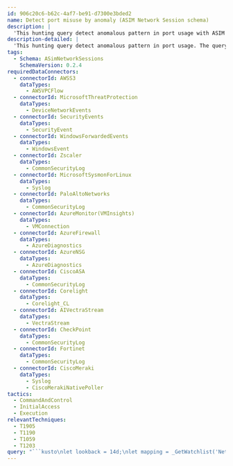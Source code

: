 ```yaml
---
id: 906c20c6-b62c-4af7-be91-d7300e3bded2
name: Detect port misuse by anomaly (ASIM Network Session schema)
description: |
  'This hunting query detect anomalous pattern in port usage with ASIM normalization. To tune the query to your environment configure it using the 'NetworkSession_Monitor_Configuration' watchlist.'
description-detailed: |
  'This hunting query detect anomalous pattern in port usage. The query utilize [ASIM](https://aka.ms/AboutASIM) normalization, and is applied to any source which supports the ASIM Network Session schema. To tune the query to your environment configure it using the 'NetworkSession_Monitor_Configuration' watchlist. Note that to enhance performance, the query uses summarized data generated from the summarization logic App.'
tags:
  - Schema: ASimNetworkSessions
    SchemaVersion: 0.2.4
requiredDataConnectors:
  - connectorId: AWSS3
    dataTypes:
      - AWSVPCFlow
  - connectorId: MicrosoftThreatProtection
    dataTypes:
      - DeviceNetworkEvents
  - connectorId: SecurityEvents
    dataTypes:
      - SecurityEvent
  - connectorId: WindowsForwardedEvents
    dataTypes:
      - WindowsEvent
  - connectorId: Zscaler
    dataTypes:
      - CommonSecurityLog
  - connectorId: MicrosoftSysmonForLinux
    dataTypes:
      - Syslog
  - connectorId: PaloAltoNetworks
    dataTypes:
      - CommonSecurityLog
  - connectorId: AzureMonitor(VMInsights)
    dataTypes:
      - VMConnection
  - connectorId: AzureFirewall
    dataTypes:
      - AzureDiagnostics
  - connectorId: AzureNSG
    dataTypes:
      - AzureDiagnostics
  - connectorId: CiscoASA
    dataTypes:
      - CommonSecurityLog
  - connectorId: Corelight
    dataTypes:
      - Corelight_CL
  - connectorId: AIVectraStream
    dataTypes:
      - VectraStream
  - connectorId: CheckPoint
    dataTypes:
      - CommonSecurityLog
  - connectorId: Fortinet
    dataTypes:
      - CommonSecurityLog
  - connectorId: CiscoMeraki
    dataTypes:
      - Syslog
      - CiscoMerakiNativePoller
tactics:
  - CommandAndControl
  - InitialAccess
  - Execution
relevantTechniques:
  - T1905
  - T1190
  - T1059
  - T1203
query: "```kusto\nlet lookback = 14d;\nlet mapping = _GetWatchlist('NetworkSession_Monitor_Configuration')\n| where Type == \"Hunting\" and ThresholdType == \"Anomaly\" and Severity != \"Disabled\"  \n| extend Ports = split(Ports,\",\"),\n        App = split(App,\",\"),\n        Protocol = split(Protocol,\",\"),\n        Direction = split(Direction,\",\"),\n        Action = split(Action,\",\")\n| project Ports, App, Protocol, Direction, Action, Type, ThresholdType, Threshold, Severity, Tactic, Name, Description\n| mv-expand Ports\n| mv-expand App\n| mv-expand Protocol\n| mv-expand Direction\n| mv-expand Action\n| extend Ports = tostring(Ports), App = tostring(App), Protocol = tostring(Protocol), Direction = tostring(Direction), Action = tostring(Action), Threshold = toint(Threshold)\n;\nlet AnomalyThreshold = 2.5;\nlet eps = materialize (_Im_NetworkSession | project TimeGenerated | where TimeGenerated > ago(5m) | count | extend Count = Count/300);\nlet maxSummarizedTime = toscalar (\n    union isfuzzy=true \n        (\n            NetworkCustomAnalytics_protocol_CL\n                | where EventTime_t > ago(lookback)\n                | summarize max_TimeGenerated=max(EventTime_t)\n                | extend max_TimeGenerated = datetime_add('minute',10,max_TimeGenerated)\n        ),\n        (\n            print(ago(lookback))\n            | project max_TimeGenerated = print_0\n        )\n      | summarize maxTimeGenerated = max(max_TimeGenerated) \n    );\nlet nosummary = materialize(\n              union isfuzzy=true \n                (\n                    NetworkCustomAnalytics_protocol_CL\n                    | where EventTime_t > ago(1d) \n                    | project v = int(2)\n                ),\n                (\n                    print int(1) \n                    | project v = print_0\n                )\n                | summarize maxv = max(v)\n                | extend nosum = (maxv > 1)\n              );\nlet allData = union isfuzzy=true \n    (\n        (datatable(exists:int, nosum:bool)[1,false] | where toscalar(eps) > 1000 | join (nosummary) on nosum) | join (\n        _Im_NetworkSession(starttime=todatetime(ago(2d)), endtime=now())\n        | where TimeGenerated > maxSummarizedTime\n        | summarize Count=count() by NetworkProtocol, DstPortNumber, DstAppName, NetworkDirection, DvcAction, bin(TimeGenerated,10m)\n        | extend EventTime = TimeGenerated, Count = toint(Count), DstPortNumber = toint(DstPortNumber), exists=int(1)\n        ) on exists\n        | project-away exists, maxv, nosum*\n    ),\n    (\n        (datatable(exists:int, nosum:bool)[1,false] | where toscalar(eps) between (501 .. 1000) | join (nosummary) on nosum) | join (\n        _Im_NetworkSession(starttime=todatetime(ago(3d)), endtime=now())\n        | where TimeGenerated > maxSummarizedTime\n        | summarize Count=count() by NetworkProtocol, DstPortNumber, DstAppName, NetworkDirection, DvcAction, bin(TimeGenerated,10m)\n        | extend EventTime = TimeGenerated, Count = toint(Count), DstPortNumber = toint(DstPortNumber), exists=int(1)\n        ) on exists\n        | project-away exists, maxv, nosum*\n    ),\n    (\n        (datatable(exists:int, nosum:bool)[1,false] | where toscalar(eps) <= 500 | join (nosummary) on nosum) | join (\n        _Im_NetworkSession(starttime=todatetime(ago(4d)), endtime=now())\n        | where TimeGenerated > maxSummarizedTime\n        | summarize Count=count() by NetworkProtocol, DstPortNumber, DstAppName, NetworkDirection, DvcAction, bin(TimeGenerated,10m)\n        | extend EventTime = TimeGenerated, Count = toint(Count), DstPortNumber = toint(DstPortNumber), exists=int(1)\n        ) on exists\n        | project-away exists, maxv, nosum*\n    ),\n    (\n        NetworkCustomAnalytics_protocol_CL\n        | where EventTime_t > ago(lookback)\n        | project-rename NetworkProtocol=NetworkProtocol_s, DstPortNumber=DstPortNumber_d, DstAppName=DstAppName_s, NetworkDirection=NetworkDirection_s, DvcAction=DvcAction_s, Count=count__d, EventTime=EventTime_t\n        | extend Count = toint(Count),DstPortNumber = toint(DstPortNumber) \n    )\n;\nallData\n| where isnotempty(DstPortNumber)\n| make-series Total=count() on EventTime from ago(lookback) to now() step 1d by DstPortNumber, NetworkProtocol, NetworkDirection, DvcAction\n| extend (anomalies, score, baseline) = series_decompose_anomalies(Total, AnomalyThreshold, -1, 'linefit')\n| mv-expand anomalies, score, baseline, EventTime, Total\n| extend anomalies = toint(anomalies), score = toint(score), baseline = toint(baseline), EventTime = todatetime(EventTime), Total = tolong(Total)\n| where EventTime >= ago(1d)\n| extend DstPortNumber = trim_end(\".0\",tostring(DstPortNumber))\n| where score > 2*AnomalyThreshold\n| join kind=inner ['mapping'] where Ports == DstPortNumber\n| where (Protocol == \"*\" or Protocol has NetworkProtocol)\n                and (Direction == \"*\" or Direction has NetworkDirection)\n                and (Action == \"*\" or Action has DvcAction)  \n| project Name, Description, NetworkProtocol, DstPortNumber, NetworkDirection, DvcAction, Severity, Tactic\n| summarize NetworkProtocols=make_set_if(NetworkProtocol,isnotempty(NetworkProtocol),20), \n                    NetworkDirections=make_set_if(NetworkDirection,isnotempty(NetworkDirection),5), \n                    DvcActions=make_set_if(DvcAction,isnotempty(DvcAction),10) by Name, Severity, Tactic, DstPortNumber, Description\n```"
---
```


